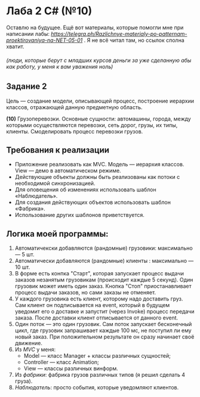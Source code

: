 # Лаба 2 C# (№10)

Оставлю на будущее.
Ещё вот материалы, которые помогли мне при написании лабы: _https://telegra.ph/Razlichnye-materialy-po-patternam-proektirovaniya-na-NET-05-01_ . Я не всё читал там, но ссылок сполна хватит.
###### (люди, которые берут с младших курсов деньги за уже сделанную абы как работу, у меня к вам уважения ноль)

## Задание 2
Цель — создание модели, описывающей процесс, построение иерархии классов,
отражающей данную предметную область.

**(10)** Грузоперевозки. Основные сущности: автомашины, города,
между которыми осуществляются перевозки, сеть дорог, грузы,
их типы, клиенты. Смоделировать процесс перевозки грузов.

## Требования к реализации
* Приложение реализовать как MVC. Модель — иерархия классов.
View — демо в автоматическом режиме.
* Действующие объекты должны быть реализованы как 
потоки с необходимой синхронизацией.
* Для оповещения об изменениях использовать 
шаблон «Наблюдатель».
* Для создания действующих объектов 
использовать шаблон «Фабрика».
* Использование других шаблонов приветствуется.

## Логика моей программы:
1. Автоматичекски добавляются (рандомные) грузовики: максимально — 5 шт.
2. Автоматически добавляются (рандомные) клиенты : максимально — 10 шт.
3. В форме есть конпка "Старт", которая запускает процесс выдачи заказов 
незанятым грузовикам (происходит каждые 5 секунд). Один грузовик может иметь один заказ.
Кнопка "Стоп" приостанавливает процесс выдачи заказов, но сами заказы не отменяет.
5. У каждого грузовика есть клиент, которому надо доставить груз.
Сам клиент он подписывается на event, который
в будущем уведомит его о доставке и запустит (через Invoke) процесс передачи заказа. 
После доставки клиент отписывается от данного event.
6. Один поток — это один грузовик. Сам поток запускает бесконечный цикл, 
где грузовик запрашивает каждые 100 мс, не поступил ли ему новый заказ.
При положительном результате он сразу начинает своё движение.
7. Из _MVC_ у меня:
   * Model — класс Manager + классы различных сущностей;
   * Controller — класс Animation;
   * View — классы различных винформ.
8. Из _фабрики_: фабрика грузов различных типов (я решил сделать 4 груза).
9. _Наблюдатель_: просто события, которые уведомляют клиентов.
  

    
